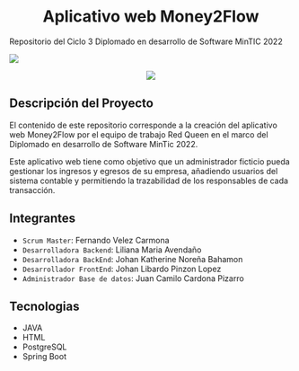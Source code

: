 <h1 align="center"> Aplicativo web Money2Flow </h1>

Repositorio del Ciclo 3 Diplomado en desarrollo de Software MinTIC 2022

 <p align="left">
   <img src="https://img.shields.io/badge/Status-En%20desarrollo-yellowgreen">
</p>

   <p align="center">
   <img src="https://github.com/redqueenc3/ciclo3_semana2/commit/41349153fd3d37889bd82c0ce0422738acf1c109">
   </p>


## Descripción del Proyecto
El contenido de este repositorio corresponde a la creación del aplicativo web Money2Flow por el equipo de trabajo Red Queen en el marco del Diplomado en desarrollo de Software MinTic 2022.
 
Este aplicativo web tiene como objetivo que un administrador ficticio pueda gestionar los ingresos y egresos de su empresa, añadiendo usuarios del sistema contable y permitiendo la trazabilidad de los responsables de cada transacción. 

## Integrantes
- `Scrum Master`: Fernando Velez Carmona
- `Desarrolladora Backend`: Liliana Maria Avendaño 
- `Desarrolladora BackEnd`: Johan Katherine Noreña Bahamon
- `Desarrollador FrontEnd`: Johan Libardo Pinzon Lopez
- `Administrador Base de datos`: Juan Camilo Cardona Pizarro


## Tecnologias
- JAVA
- HTML
- PostgreSQL
- Spring Boot

